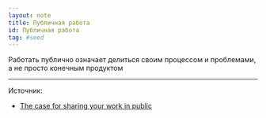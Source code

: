 ```yaml
---
layout: note
title: Публичная работа
id: Публичная работа
tag: #seed
---
```




Работать публично означает делиться своим процессом и проблемами, а не просто конечным продуктом


---
Источник:
- [The case for sharing your work in public](https://nesslabs.com/work-in-public)
